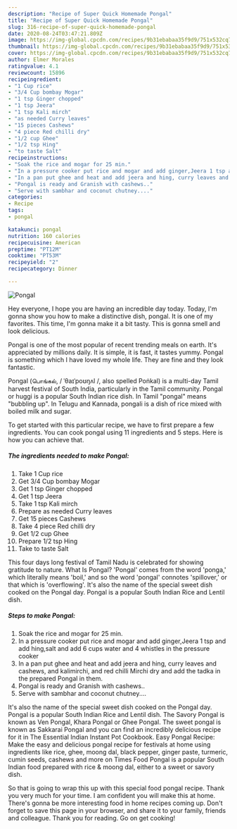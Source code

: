 ```yaml
---
description: "Recipe of Super Quick Homemade Pongal"
title: "Recipe of Super Quick Homemade Pongal"
slug: 316-recipe-of-super-quick-homemade-pongal
date: 2020-08-24T03:47:21.809Z
image: https://img-global.cpcdn.com/recipes/9b31ebabaa35f9d9/751x532cq70/pongal-recipe-main-photo.jpg
thumbnail: https://img-global.cpcdn.com/recipes/9b31ebabaa35f9d9/751x532cq70/pongal-recipe-main-photo.jpg
cover: https://img-global.cpcdn.com/recipes/9b31ebabaa35f9d9/751x532cq70/pongal-recipe-main-photo.jpg
author: Elmer Morales
ratingvalue: 4.1
reviewcount: 15896
recipeingredient:
- "1 Cup rice"
- "3/4 Cup bombay Mogar"
- "1 tsp Ginger chopped"
- "1 tsp Jeera"
- "1 tsp Kali mirch"
- "as needed Curry leaves"
- "15 pieces Cashews"
- "4 piece Red chilli dry"
- "1/2 cup Ghee"
- "1/2 tsp Hing"
- "to taste Salt"
recipeinstructions:
- "Soak the rice and mogar for 25 min."
- "In a pressure cooker put rice and mogar and add ginger,Jeera 1 tsp and add hing,salt and add 6 cups water and 4 whistles in the pressure cooker"
- "In a pan put ghee and heat and add jeera and hing, curry leaves and cashews, and kalimirchi, and red chilli Mirchi dry and add the tadka in the prepared Pongal in them."
- "Pongal is ready and Granish with cashews.."
- "Serve with sambhar and coconut chutney...."
categories:
- Recipe
tags:
- pongal

katakunci: pongal 
nutrition: 160 calories
recipecuisine: American
preptime: "PT12M"
cooktime: "PT53M"
recipeyield: "2"
recipecategory: Dinner

---
```



![Pongal](https://img-global.cpcdn.com/recipes/9b31ebabaa35f9d9/751x532cq70/pongal-recipe-main-photo.jpg)

Hey everyone, I hope you are having an incredible day today. Today, I'm gonna show you how to make a distinctive dish, pongal. It is one of my favorites. This time, I'm gonna make it a bit tasty. This is gonna smell and look delicious.

Pongal is one of the most popular of recent trending meals on earth. It's appreciated by millions daily. It is simple, it is fast, it tastes yummy. Pongal is something which I have loved my whole life. They are fine and they look fantastic.

Pongal (பொங்கல், / ˈθaɪˈpoʊŋʌl /, also spelled Poṅkal) is a multi-day Tamil harvest festival of South India, particularly in the Tamil community. Pongal or huggi is a popular South Indian rice dish. In Tamil &#34;pongal&#34; means &#34;bubbling up&#34;. In Telugu and Kannada, pongali is a dish of rice mixed with boiled milk and sugar.


To get started with this particular recipe, we have to first prepare a few ingredients. You can cook pongal using 11 ingredients and 5 steps. Here is how you can achieve that.

<!--inarticleads1-->

##### The ingredients needed to make Pongal:

1. Take 1 Cup rice
1. Get 3/4 Cup bombay Mogar
1. Get 1 tsp Ginger chopped
1. Get 1 tsp Jeera
1. Take 1 tsp Kali mirch
1. Prepare as needed Curry leaves
1. Get 15 pieces Cashews
1. Take 4 piece Red chilli dry
1. Get 1/2 cup Ghee
1. Prepare 1/2 tsp Hing
1. Take to taste Salt


This four days long festival of Tamil Nadu is celebrated for showing gratitude to nature. What Is Pongal? &#39;Pongal&#39; comes from the word &#39;ponga,&#39; which literally means &#39;boil,&#39; and so the word &#39;pongal&#39; connotes &#39;spillover,&#39; or that which is &#39;overflowing&#39;. It&#39;s also the name of the special sweet dish cooked on the Pongal day. Pongal is a popular South Indian Rice and Lentil dish. 

<!--inarticleads2-->

##### Steps to make Pongal:

1. Soak the rice and mogar for 25 min.
1. In a pressure cooker put rice and mogar and add ginger,Jeera 1 tsp and add hing,salt and add 6 cups water and 4 whistles in the pressure cooker
1. In a pan put ghee and heat and add jeera and hing, curry leaves and cashews, and kalimirchi, and red chilli Mirchi dry and add the tadka in the prepared Pongal in them.
1. Pongal is ready and Granish with cashews..
1. Serve with sambhar and coconut chutney....


It&#39;s also the name of the special sweet dish cooked on the Pongal day. Pongal is a popular South Indian Rice and Lentil dish. The Savory Pongal is known as Ven Pongal, Khara Pongal or Ghee Pongal. The sweet pongal is known as Sakkarai Pongal and you can find an incredibly delicious recipe for it in The Essential Indian Instant Pot Cookbook. Easy Pongal Recipe: Make the easy and delicious pongal recipe for festivals at home using ingredients like rice, ghee, moong dal, black pepper, ginger paste, turmeric, cumin seeds, cashews and more on Times Food Pongal is a popular South Indian food prepared with rice &amp; moong dal, either to a sweet or savory dish. 

So that is going to wrap this up with this special food pongal recipe. Thank you very much for your time. I am confident you will make this at home. There's gonna be more interesting food in home recipes coming up. Don't forget to save this page in your browser, and share it to your family, friends and colleague. Thank you for reading. Go on get cooking!
